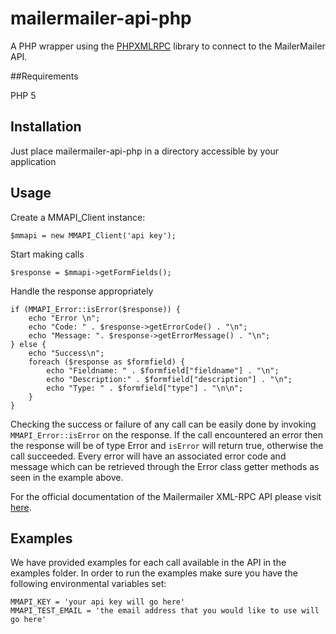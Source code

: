 # mailermailer-api-php

A PHP wrapper using the [PHPXMLRPC](http://phpxmlrpc.sourceforge.net/) library to connect to the MailerMailer API.

##Requirements

PHP 5

## Installation

Just place mailermailer-api-php in a directory accessible by your application

## Usage

Create a MMAPI_Client instance:

    $mmapi = new MMAPI_Client('api key');
  
Start making calls

    $response = $mmapi->getFormFields();

Handle the response appropriately

    if (MMAPI_Error::isError($response)) {
        echo "Error \n";
        echo "Code: " . $response->getErrorCode() . "\n";
        echo "Message: ". $response->getErrorMessage() . "\n";
    } else {
        echo "Success\n";
        foreach ($response as $formfield) {
            echo "Fieldname: " . $formfield["fieldname"] . "\n";
            echo "Description:" . $formfield["description"] . "\n";
            echo "Type: " . $formfield["type"] . "\n\n";
        }
    }
Checking the success or failure of any call can be easily done by invoking `MMAPI_Error::isError` on the response.
If the call encountered an error then the response will be of type Error and `isError` will return true, otherwise the call succeeded.
Every error will have an associated error code and message which can be retrieved through the Error class getter methods as seen in the example above.

For the official documentation of the Mailermailer XML-RPC API please visit [here](http://www.mailermailer.com/api/index.rwp).

## Examples

We have provided examples for each call available in the API in the examples folder. In order
to run the examples make sure you have the following environmental variables set:

    MMAPI_KEY = 'your api key will go here'
    MMAPI_TEST_EMAIL = 'the email address that you would like to use will go here'
